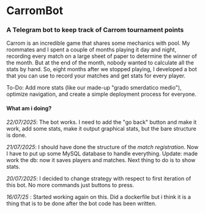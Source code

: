 # CarromBot

### A Telegram bot to keep track of Carrom tournament points

Carrom is an incredible game that shares some mechanics with pool. My roommates and I spent a couple of months playing it day and night, recording every match on a large
sheet of paper to determine the winner of the month. But at the end of the month, nobody wanted to calculate all the stats by hand. So, eight months after we stopped
playing, I developed a bot that you can use to record your matches and get stats for every player.

To-Do: Add more stats (like our made-up  "grado smerdatico medio"), optimize navigation, and create a simple deployment process for everyone.

#### What am i doing?

*22/07/2025*: The bot works. I need to add the "go back" button and make it work, add some stats, make it output graphical stats, but the bare structure is done.

*21/07/2025*: I should have done the structure of the _match registration_. Now I have to put up some MySQL database to handle everything.
Update: made work the db: now it saves players and matches. Next thing to do is to show stats.


*20/07/2025*: I decided to change strategy with respect to first iteration of this bot. No more commands just buttons to press.

*16/07/25* : Started working again on this. Did a dockerfile but i think it is a thing that is to be done after the bot code has been written.

 
